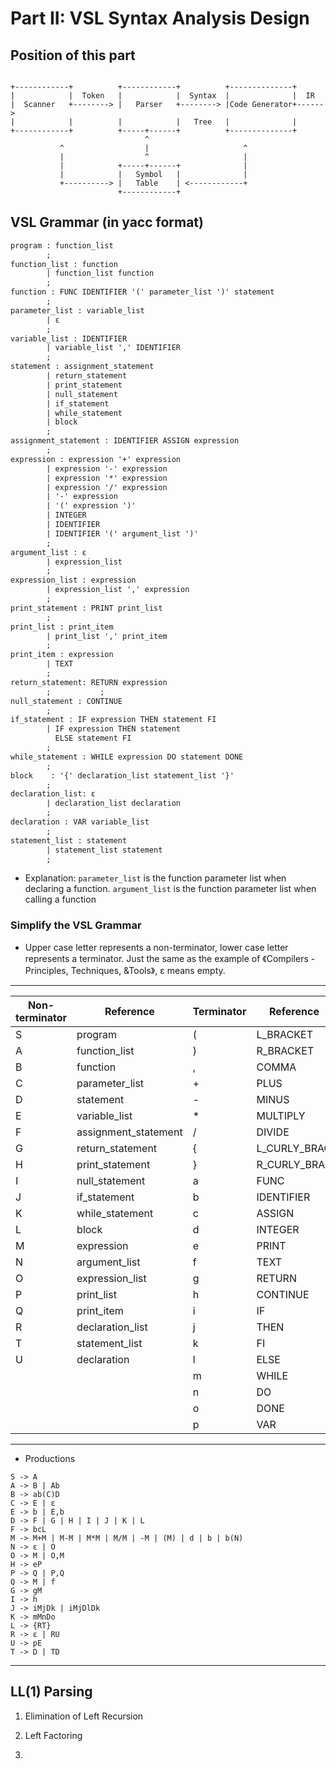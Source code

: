 # Part II: VSL Syntax Analysis Design

## Position of this part

```ascii

+------------+          +------------+          +--------------+
|            |  Token   |            |  Syntax  |              |  IR
|  Scanner   +--------> |   Parser   +--------> |Code Generator+------>
|            |          |            |   Tree   |              |
+------------+          +-----+------+          +--------------+
                              ^
           ^                  |                     ^
           |                  ^                     |
           |            +-----+------+              |
           |            |   Symbol   |              |
           +----------> |   Table    | <------------+
                        +------------+

```


## VSL Grammar (in yacc format)
```yacc
program	: function_list
		;
function_list : function
		| function_list function
		;
function : FUNC IDENTIFIER '(' parameter_list ')' statement
		;
parameter_list : variable_list
		| ε
		;
variable_list : IDENTIFIER
		| variable_list ',' IDENTIFIER
		;
statement : assignment_statement
		| return_statement
		| print_statement
		| null_statement
		| if_statement
		| while_statement
		| block
		;
assignment_statement : IDENTIFIER ASSIGN expression
		;
expression : expression '+' expression
		| expression '-' expression
		| expression '*' expression
		| expression '/' expression
		| '-' expression
		| '(' expression ')'
		| INTEGER
		| IDENTIFIER
		| IDENTIFIER '(' argument_list ')'
		;
argument_list : ε
		| expression_list
		;
expression_list	: expression
		| expression_list ',' expression
		;
print_statement	: PRINT print_list
		;
print_list : print_item
		| print_list ',' print_item
		;
print_item : expression
		| TEXT
		;
return_statement: RETURN expression
		;			;
null_statement : CONTINUE
		;
if_statement : IF expression THEN statement FI
		| IF expression THEN statement
		  ELSE statement FI
		;
while_statement : WHILE expression DO statement DONE
		;
block	 : '{' declaration_list statement_list '}'
		;
declaration_list: ε
		| declaration_list declaration
		;
declaration : VAR variable_list
		;
statement_list : statement
		| statement_list statement
		;
```

+ Explanation: `parameter_list` is the function parameter list when declaring a function. `argument_list` is 
the function parameter list when calling a function

### Simplify the VSL Grammar
+ Upper case letter represents a non-terminator, lower case letter represents a terminator. Just the same as the example
of 《Compilers - Principles, Techniques, &Tools》, ε means empty.
- - - - - - - - - - - - - - - - - - - - - - - - - - - - - - - - - - -
| Non-terminator | Reference            | Terminator | Reference    | 
| -------------- | -------------------- | ---------- | ------------ | 
| S              | program              | (          | L_BRACKET    | 
| A              | function_list        | )          | R_BRACKET    | 
| B              | function             | ,          | COMMA        | 
| C              | parameter_list       | +          | PLUS         | 
| D              | statement            | -          | MINUS        | 
| E              | variable_list        | *          | MULTIPLY     | 
| F              | assignment_statement | /          | DIVIDE       | 
| G              | return_statement     | {          | L_CURLY_BRAC | 
| H              | print_statement      | }          | R_CURLY_BRAC | 
| I              | null_statement       | a          | FUNC         | 
| J              | if_statement         | b          | IDENTIFIER   | 
| K              | while_statement      | c          | ASSIGN       | 
| L              | block                | d          | INTEGER      | 
| M              | expression           | e          | PRINT        | 
| N              | argument_list        | f          | TEXT         | 
| O              | expression_list      | g          | RETURN       | 
| P              | print_list           | h          | CONTINUE     | 
| Q              | print_item           | i          | IF           | 
| R              | declaration_list     | j          | THEN         | 
| T              | statement_list       | k          | FI           | 
| U              | declaration          | l          | ELSE         | 
|                |                      | m          | WHILE        | 
|                |                      | n          | DO           | 
|                |                      | o          | DONE         | 
|                |                      | p          | VAR          | 
- - - - - - - - - - - - - - - - - - - - - - - - - - - - - - - - - - -
+ Productions
```
S -> A
A -> B | Ab
B -> ab(C)D
C -> E | ε
E -> b | E,b
D -> F | G | H | I | J | K | L
F -> bcL
M -> M+M | M-M | M*M | M/M | -M | (M) | d | b | b(N)
N -> ε | O
O -> M | O,M
H -> eP
P -> Q | P,Q
Q -> M | f
G -> gM
I -> h
J -> iMjDk | iMjDlDk
K -> mMnDo
L -> {RT}
R -> ε | RU
U -> pE
T -> D | TD
```
----------------

## LL(1) Parsing

1. Elimination of Left Recursion



2. Left Factoring

3.